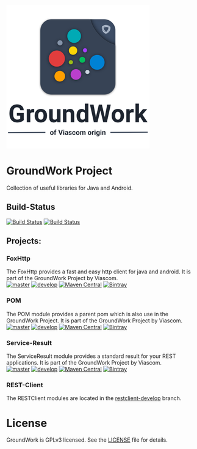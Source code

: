 ![GroundWork-Icon][1]

GroundWork Project
==================
Collection of useful libraries for Java and Android.

## Build-Status
[![Build Status](https://travis-ci.org/Viascom/groundwork.svg?branch=master)](https://travis-ci.org/Viascom/groundwork)
[![Build Status](https://travis-ci.org/Viascom/groundwork.svg?branch=develop)](https://travis-ci.org/Viascom/groundwork)

## Projects:

### FoxHttp
The FoxHttp provides a fast and easy http client for java and android. It is part of the GroundWork Project by Viascom.<br/>
[![master](https://img.shields.io/badge/master-v1.2.1-brightgreen.svg)](https://github.com/Viascom/groundwork/tree/master)
[![develop](https://img.shields.io/badge/develop-v1.2.1-brightgreen.svg)](https://github.com/Viascom/groundwork/tree/foxhttp-develop)
[![Maven Central](https://img.shields.io/maven-central/v/ch.viascom.groundwork/foxhttp.svg)]()
[![Bintray](https://img.shields.io/bintray/v/viascom/GroundWork/ch.viascom.groundwork%3Afoxhttp.svg)]()

### POM
The POM module provides a parent pom which is also use in the GroundWork Project. It is part of the GroundWork Project by Viascom.<br/>
[![master](https://img.shields.io/badge/master-v1.3-brightgreen.svg)]()
[![develop](https://img.shields.io/badge/develop-v1.3-brightgreen.svg)]()
[![Maven Central](https://img.shields.io/maven-central/v/ch.viascom.groundwork/pom.svg)]()
[![Bintray](https://img.shields.io/bintray/v/viascom/GroundWork/ch.viascom.groundwork%3Apom.svg)]()

### Service-Result
The ServiceResult module provides a standard result for your REST applications. It is part of the GroundWork Project by Viascom.<br/>
[![master](https://img.shields.io/badge/master-v1.2.1-brightgreen.svg)]()
[![develop](https://img.shields.io/badge/develop-v1.2.1-brightgreen.svg)]()
[![Maven Central](https://img.shields.io/maven-central/v/ch.viascom.groundwork/service-result.svg)]()
[![Bintray](https://img.shields.io/bintray/v/viascom/GroundWork/ch.viascom.groundwork%3Aservice-result.svg)]()

### REST-Client
The RESTClient modules are located in the [restclient-develop](https://github.com/Viascom/groundwork/tree/restclient-develop) branch.

# License
GroundWork is GPLv3 licensed. See the [LICENSE](/blob/master/LICENSE) file for details.

[1]: ViascomGroundWorkIcon.png
